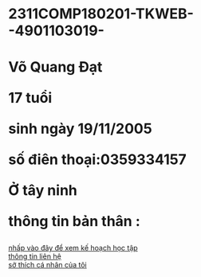 # 2311COMP180201-TKWEB--4901103019-
<!DOCTYPE html>
<html lang="en">
<head>
    <meta charset="UTF-8">
    <meta name="viewport" content="width=device-width, initial-scale=1.0">
    <title>trang chủ</title>
</head>
<body>
    <div>
        <p><h1>Võ Quang Đạt</p>
        <p>17 tuổi</p>
        <p>sinh ngày 19/11/2005</p>
        <p>số điên thoại:0359334157</p>
        <p>Ở tây ninh</p>
        <p>thông tin bản thân :</p>
    </div>
    <div>
        <a href=”link liên kết” >nhấp vào đây để xem kế hoạch học tập </a>
    </div>
    <div>
        <a href=”link liên kết” >thông tin liên hệ </a>
    </div>
    <div>
        <a href=”link liên kết” >sở thích cá nhân của tôi </a>
    </div>

</body>
</html>
